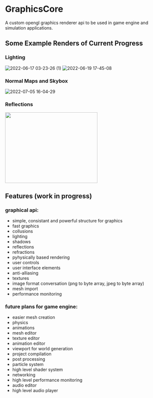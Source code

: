 # GraphicsCore
A custom opengl graphics renderer api to be used in game engine and simulation applications.

## Some Example Renders of Current Progress
### Lighting
![2022-06-17 03-23-26 (1)](https://user-images.githubusercontent.com/89701935/174199340-15e9d44f-4cc2-4c9e-bab4-3ad225bdc8f5.gif)
![2022-06-19 17-45-08](https://user-images.githubusercontent.com/89701935/174487262-86feab70-94c1-49bc-ad7a-2d9fef564669.gif)

### Normal Maps and Skybox
![2022-07-05 16-04-29](https://user-images.githubusercontent.com/89701935/177335628-fe006ca0-ab11-4886-b1b2-5b64be168c82.gif)

### Reflections
<image src="https://user-images.githubusercontent.com/89701935/179228243-30309a4f-569a-4a00-9861-ab79d5b5cc62.png" height=230 width=300>

## Features (work in progress)
### graphical api: 
- simple, consistant and powerful structure for graphics
- fast graphics
- collusions
- lighting
- shadows
- reflections
- refractions
- pyhysically based rendering
- user controls
- user interface elements
- anti-alliasing
- textures
- image format conversation (png to byte array, jpeg to byte array)
- mesh import
- performance monitoring


### future plans for game engine:
- easier mesh creation
- physics
- animations
- mesh editor
- texture editor
- animation editor
- viewport for world generation
- project compilation
- post processing
- particle system
- high level shader system
- networking
- high level performance monitoring
- audio editor
- high level audio player


